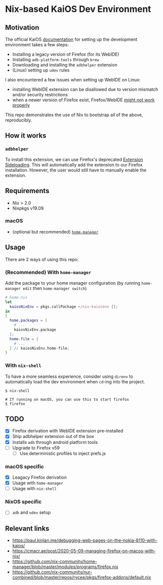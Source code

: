 Nix-based KaiOS Dev Environment
=====================

## Motivation

The official KaiOS [documentation](https://developer.kaiostech.com/getting-started/env-setup/os-env-setup)
for setting up the development environment takes a few steps:
- Installing a legacy version of Firefox (for its WebIDE)
- Installing `adb-platform-tools` through `brew`
- Downloading and installing the `adbhelper` extension
- (Linux) setting up `udev` rules

I also encountered a few issues when setting up WebIDE on Linux:
- installing WebIDE extension can be disallowed due to version mismatch and/or security restrictions
- when a newer version of Firefox exist, Firefox/WebIDE [might not work properly](https://developer.mozilla.org/en-US/docs/Archive/WebIDE/Troubleshooting#Unable_to_load_project_list)

This repo demonstrates the use of Nix to bootstrap all of the above,
reproducibly.

## How it works

### `adbhelper`

To install this extension, we can use Firefox's deprecated [Extension Sideloading](https://extensionworkshop.com/documentation/publish/distribute-sideloading/).
This will automatically add the extension to our Firefox installation. However, the user would still have to manually enable the extension.

## Requirements
- Nix > 2.0
- Nixpkgs v19.09

### macOS
- (optional but recommended) [`home-manager`](https://github.com/rycee/home-manager/)


## Usage

There are 2 ways of using this repo:

### (Recommended) With `home-manager`

Add the package to your home manager configuration (by running `home-manager edit` then `home-manager switch`)

```nix
# home.nix
let
  kaiosNixEnv = pkgs.callPackage ~/nix-kaiosenv {};
in
{
  home.packages = [
    # ...
    kaiosNixEnv.package
  ];
  home.file = {
    # ...
  } // kaiosNixEnv.home-file;
}
```

### With `nix-shell`

To have a more seamless experience, consider using `direnv` to automatically load the dev environment when `cd`-ing into the project.

```
$ nix-shell

# If running on macOS, you can use this to start firefox
$ firefox
```

## TODO

- [x] Firefox derivation with WebIDE extension pre-installed
- [x] Ship adbhelper extension out of the box
- [x] Installs `adb` through android platform tools
- [ ] Upgrade to Firefox v59
    - [ ] Use deterministic profiles to inject prefs.js

### macOS specific

- [x] Leagacy Firefox derivation
- [x] Usage with `home-manager`
- [ ] Usage with `nix-shell`

### NixOS specific

- [ ] `adb` and `udev` setup

## Relevant links

- https://paul.kinlan.me/debugging-web-pages-on-the-nokia-8110-with-kaios/
- https://cmacr.ae/post/2020-05-09-managing-firefox-on-macos-with-nix/
- https://github.com/nix-community/home-manager/blob/master/modules/programs/firefox.nix
- https://github.com/nix-community/nur-combined/blob/master/repos/rycee/pkgs/firefox-addons/default.nix
 
